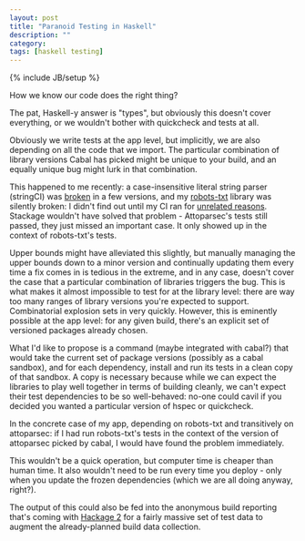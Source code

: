 ```yaml
---
layout: post
title: "Paranoid Testing in Haskell"
description: ""
category:
tags: [haskell testing]
---
```

{% include JB/setup %}

How we know our code does the right thing?

The pat, Haskell-y answer is "types", but obviously this doesn't cover
everything, or we wouldn't bother with quickcheck and tests at all.

Obviously we write tests at the app level, but implicitly, we are also
depending on all the code that we import. The particular combination
of library versions Cabal has picked might be unique to your build,
and an equally unique bug might lurk in that combination.

This happened to me recently: a case-insensitive literal string parser
(stringCI) was [broken](https://github.com/bos/attoparsec/issues/99) in a few
versions, and my [robots-txt](https://github.com/meanpath/robots)
library was silently broken: I didn't find out until my CI ran for
[unrelated reasons](https://travis-ci.org/meanpath/robots/builds/56539308).
Stackage wouldn't have solved that problem - Attoparsec's tests still
passed, they just missed an important case. It only showed up in the
context of robots-txt's tests.

Upper bounds might have alleviated this slightly, but manually
managing the upper bounds down to a minor version and continually
updating them every time a fix comes in is tedious in the extreme, and
in any case, doesn't cover the case that a particular combination of
libraries triggers the bug. This is what makes it almost impossible to
test for at the library level: there are way too many ranges of
library versions you're expected to support. Combinatorial explosion
sets in very quickly. However, this is eminently possible at the app
level: for any given build, there's an explicit set of versioned
packages already chosen.

What I'd like to propose is a command (maybe integrated with cabal?)
that would take the current set of package versions (possibly as a
cabal sandbox), and for each dependency, install and run its tests in
a clean copy of that sandbox. A copy is necessary because while we
can expect the libraries to play well together in terms of building
cleanly, we can't expect their test dependencies to be so
well-behaved: no-one could cavil if you decided you wanted a particular version of
hspec or quickcheck.

In the concrete case of my app, depending on robots-txt and
transitively on attoparsec: if I had run
robots-txt's tests in the context of the version of attoparsec picked
by cabal, I would have found the problem immediately.

This wouldn't be a quick operation, but
computer time is cheaper than human time. It also wouldn't need
to be run every time you deploy - only when you update the frozen
dependencies (which we are all doing anyway, right?).

The output of this could also be fed into the anonymous build
reporting that's coming with [Hackage
2](https://github.com/haskell/hackage-server/issues/44) for a fairly
massive set of test data to augment the already-planned build data
collection.
